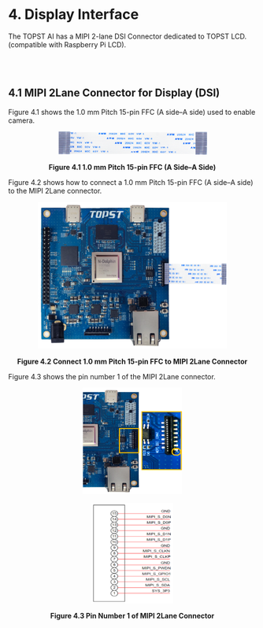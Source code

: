 ﻿# 4. Display Interface

The TOPST AI has a MIPI 2-lane DSI Connector dedicated to TOPST LCD.
(compatible with Raspberry Pi LCD).

<br/><br/>

## 4.1 MIPI 2Lane Connector for Display (DSI)

Figure 4.1 shows the 1.0 mm Pitch 15-pin FFC (A side–A side) used to
enable camera.
<p align="center"><img src="https://github.com/topst-development/Documentation/blob/main/TOPST-AI/Hardware/media/4. Display.image1.png"
style="width:3.15625in;height:0.49444in" /></p>
<p align="center"><strong>Figure 4.1 1.0 mm Pitch 15-pin FFC (A Side–A Side)</strong></p>

Figure 4.2 shows how to connect a 1.0 mm Pitch 15-pin FFC (A side–A
side) to the MIPI 2Lane connector.
<p align="center"><img src="https://github.com/topst-development/Documentation/blob/main/TOPST-AI/Hardware/media/4. Display.image2.png"
style="width:3.99296in;height:3.11502in" /></p>
<p align="center"><strong>Figure 4.2 Connect 1.0 mm Pitch 15-pin FFC to MIPI 2Lane Connector</strong></p>

Figure 4.3 shows the pin number 1 of the MIPI 2Lane connector.
<p align="center"><img src="https://github.com/topst-development/Documentation/blob/main/TOPST-AI/Hardware/media/4. Display.image3.png"
style="width:2.11458in;height:2.25515in" /></p>
<p align="center"><img src="https://github.com/topst-development/Documentation/blob/main/TOPST-AI/Hardware/media/4. Display.image4.png"
style="width:1.73299in;height:2.132in" /></p>
<p align="center"><strong>Figure 4.3 Pin Number 1 of MIPI 2Lane Connector</strong></p>

